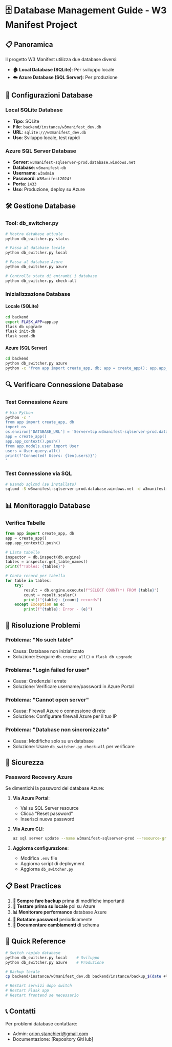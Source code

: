 # 🗄️ Database Management Guide - W3 Manifest Project

## 📋 **Panoramica**

Il progetto W3 Manifest utilizza due database diversi:

- **🏠 Local Database (SQLite)**: Per sviluppo locale
- **☁️ Azure Database (SQL Server)**: Per produzione

## 🔧 **Configurazioni Database**

### **Local SQLite Database**
- **Tipo**: SQLite
- **File**: `backend/instance/w3manifest_dev.db`
- **URL**: `sqlite:///w3manifest_dev.db`
- **Uso**: Sviluppo locale, test rapidi

### **Azure SQL Server Database**
- **Server**: `w3manifest-sqlserver-prod.database.windows.net`
- **Database**: `w3manifest-db`
- **Username**: `w3admin`
- **Password**: `W3Manifest2024!`
- **Porta**: `1433`
- **Uso**: Produzione, deploy su Azure

## 🛠️ **Gestione Database**

### **Tool: db_switcher.py**

```bash
# Mostra database attuale
python db_switcher.py status

# Passa al database locale
python db_switcher.py local

# Passa al database Azure
python db_switcher.py azure

# Controlla stato di entrambi i database
python db_switcher.py check-all
```

### **Inizializzazione Database**

#### **Locale (SQLite)**
```bash
cd backend
export FLASK_APP=app.py
flask db upgrade
flask init-db
flask seed-db
```

#### **Azure (SQL Server)**
```bash
cd backend
python db_switcher.py azure
python -c "from app import create_app, db; app = create_app(); app.app_context().push(); db.create_all()"
```

## 🔍 **Verificare Connessione Database**

### **Test Connessione Azure**
```bash
# Via Python
python -c "
from app import create_app, db
import os
os.environ['DATABASE_URL'] = 'Server=tcp:w3manifest-sqlserver-prod.database.windows.net,1433;Initial Catalog=w3manifest-db;Persist Security Info=False;User ID=w3admin;Password=W3Manifest2024!;MultipleActiveResultSets=False;Encrypt=True;TrustServerCertificate=False;Connection Timeout=30;'
app = create_app()
app.app_context().push()
from app.models.user import User
users = User.query.all()
print(f'Connected! Users: {len(users)}')
"
```

### **Test Connessione via SQL**
```bash
# Usando sqlcmd (se installato)
sqlcmd -S w3manifest-sqlserver-prod.database.windows.net -d w3manifest-db -U w3admin -P W3Manifest2024! -Q "SELECT COUNT(*) FROM users"
```

## 📊 **Monitoraggio Database**

### **Verifica Tabelle**
```python
from app import create_app, db
app = create_app()
app.app_context().push()

# Lista tabelle
inspector = db.inspect(db.engine)
tables = inspector.get_table_names()
print(f"Tables: {tables}")

# Conta record per tabella
for table in tables:
    try:
        result = db.engine.execute(f"SELECT COUNT(*) FROM {table}")
        count = result.scalar()
        print(f"{table}: {count} records")
    except Exception as e:
        print(f"{table}: Error - {e}")
```

## 🚨 **Risoluzione Problemi**

### **Problema: "No such table"**
- Causa: Database non inizializzato
- Soluzione: Eseguire `db.create_all()` o `flask db upgrade`

### **Problema: "Login failed for user"**
- Causa: Credenziali errate
- Soluzione: Verificare username/password in Azure Portal

### **Problema: "Cannot open server"**
- Causa: Firewall Azure o connessione di rete
- Soluzione: Configurare firewall Azure per il tuo IP

### **Problema: "Database non sincronizzato"**
- Causa: Modifiche solo su un database
- Soluzione: Usare `db_switcher.py check-all` per verificare

## 🔐 **Sicurezza**

### **Password Recovery Azure**
Se dimentichi la password del database Azure:

1. **Via Azure Portal**:
   - Vai su SQL Server resource
   - Clicca "Reset password"
   - Inserisci nuova password

2. **Via Azure CLI**:
   ```bash
   az sql server update --name w3manifest-sqlserver-prod --resource-group rg-w3-manifest --admin-password "NuovaPassword123!"
   ```

3. **Aggiorna configurazione**:
   - Modifica `.env` file
   - Aggiorna script di deployment
   - Aggiorna `db_switcher.py`

## 📋 **Best Practices**

1. **🔄 Sempre fare backup** prima di modifiche importanti
2. **🧪 Testare prima su locale** poi su Azure
3. **📊 Monitorare performance** database Azure
4. **🔐 Rotatare password** periodicamente
5. **📝 Documentare cambiamenti** di schema

## 🎯 **Quick Reference**

```bash
# Switch rapido database
python db_switcher.py local    # Sviluppo
python db_switcher.py azure    # Produzione

# Backup locale
cp backend/instance/w3manifest_dev.db backend/instance/backup_$(date +%Y%m%d).db

# Restart servizi dopo switch
# Restart Flask app
# Restart frontend se necessario
```

## 📞 **Contatti**

Per problemi database contattare:
- Admin: orion.stanchieri@gmail.com
- Documentazione: [Repository GitHub]
